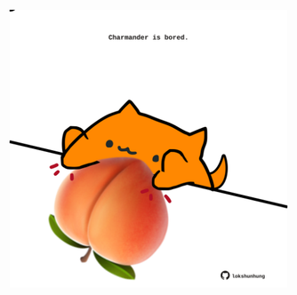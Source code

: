 <!-- built at 28/11/2021, 08:02:20 UTC -->
<p align="center">
  <img width="500" height="500" src="./ReadmeImage.svg">
</p>
